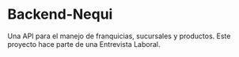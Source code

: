 # Backend-Nequi
Una API para el manejo de franquicias, sucursales y productos. Este proyecto hace parte de una Entrevista Laboral.
